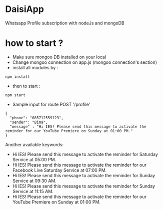 # DaisiApp
Whatsapp Profile subscription with nodeJs and mongoDB 

# how to start ?
- Make sure mongoo DB installed on your local
- Change mongoo connection on app.js (mongoo connection's section)
- install all modules by :
```
npm install
```

- then to start :
```
npm start
```

- Sample input for route POST '/profile'
```
{
  "phone": "085712559123",
  "sender": "Bima",
  "message" : "Hi IES! Please send this message to activate the reminder for our YouTube Premiere on Sunday at 01:00 PM."
}
```

Another available keywords:
- Hi IES! Please send this message to activate the reminder for Saturday Service at 05:00 PM.
- Hi IES! Please send this message to activate the reminder for our Facebook Live Saturday Service at 07:00 PM.
- Hi IES! Please send this message to activate the reminder for Sunday Service at 09:30 AM.
- Hi IES! Please send this message to activate the reminder for Sunday Service at 11:15 AM.
- Hi IES! Please send this message to activate the reminder for our YouTube Premiere on Sunday at 01:00 PM.

